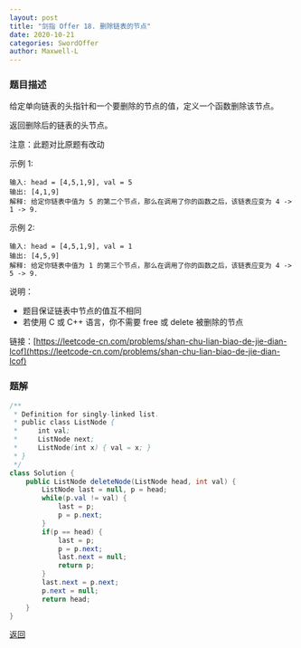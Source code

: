 ```yaml
---
layout: post
title: "剑指 Offer 18. 删除链表的节点"
date: 2020-10-21
categories: SwordOffer
author: Maxwell-L
---
```


### **题目描述**
给定单向链表的头指针和一个要删除的节点的值，定义一个函数删除该节点。

返回删除后的链表的头节点。

注意：此题对比原题有改动

示例 1:
```
输入: head = [4,5,1,9], val = 5
输出: [4,1,9]
解释: 给定你链表中值为 5 的第二个节点，那么在调用了你的函数之后，该链表应变为 4 -> 1 -> 9.
```
示例 2:
```
输入: head = [4,5,1,9], val = 1
输出: [4,5,9]
解释: 给定你链表中值为 1 的第三个节点，那么在调用了你的函数之后，该链表应变为 4 -> 5 -> 9.
```

说明：

* 题目保证链表中节点的值互不相同
* 若使用 C 或 C++ 语言，你不需要 free 或 delete 被删除的节点


链接：[https://leetcode-cn.com/problems/shan-chu-lian-biao-de-jie-dian-lcof](https://leetcode-cn.com/problems/shan-chu-lian-biao-de-jie-dian-lcof)

### **题解**
``` java
/**
 * Definition for singly-linked list.
 * public class ListNode {
 *     int val;
 *     ListNode next;
 *     ListNode(int x) { val = x; }
 * }
 */
class Solution {
    public ListNode deleteNode(ListNode head, int val) {
        ListNode last = null, p = head;
        while(p.val != val) {
            last = p;
            p = p.next;
        }
        if(p == head) {
            last = p;
            p = p.next;
            last.next = null;
            return p; 
        }
        last.next = p.next;
        p.next = null;
        return head;
    }
}
```

[返回](https://maxwell-blog.cn/leetcode/2020/10/08/leetcode)